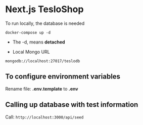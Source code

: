 # Next.js TesloShop

To run locally, the database is needed

```
docker-compose up -d
```

* The -d, means __detached__

* Local Mongo URL

```
mongodb://localhost:27017/teslodb
```

## To configure environment variables

Rename file: __.env.template__ to __.env__

## Calling up database with test information

Call:
```http://localhost:3000/api/seed```
